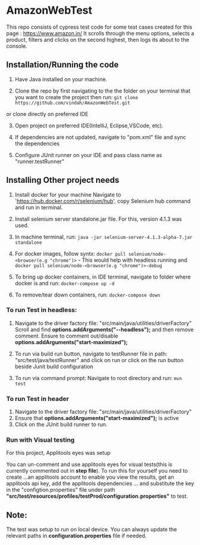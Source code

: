 # AmazonWebTest
This repo consists of cypress test code for some test cases created for this page : https://www.amazon.in/
It scrolls through the menu options, selects a product, filters and clicks on the second highest, then logs its about to the console.

## Installation/Running the code
1. Have Java installed on your machine.

2. Clone the repo by first navigating to the the folder on your terminal that you want to create the project then run:
`git clone https://github.com/vindah/AmazonWebTest.git`

or clone directly on preferred IDE

3. Open project on preferred IDE(IntelliJ, Eclipse,VSCode, etc).

4. If dependencies are not updated, navigate to "pom.xml" file and sync the dependencies

5. Configure JUnit runner on your IDE and pass class name as "runner.testRunner"

## Installing Other project needs
1. Install docker for your machine
Navigate to 'https://hub.docker.com/r/selenium/hub', copy Selenium hub command and run in terminal.

2. Install selenium server standalone.jar file. For this, version 4.1.3 was used.

3. In machine terminal, run:
`java -jar selenium-server-4.1.3-alpha-7.jar standalone`

4. For docker images, follow syntx:
`docker pull selenium/node-<browser(e.g "chrome")>` - This would help with headless running
and
`docker pull selenium/node-<browser(e.g "chrome")>-debug`

5. To bring up docker containers, in IDE terminal, navigate to folder where docker is and run:
`docker-compose up -d`

6. To remove/tear down containers, run:
`docker-compose down`


### **To run Test in headless:**
1. Navigate to the driver factory file:
"src/main/java/utilities/driverFactory"
Scroll and find **options.addArguments("--headless");** and then remove comment.
Ensure to comment out/disable **options.addArguments("start-maximized");**

2. To run via build run button, navigate to testRunner file in path:
"src/test/java/testRunner" and click on run or click on the run button beside Junit build configuration

3. To run via command prompt:
Navigate to root directory and run:
`mvn test`


### **To run Test in header**
1. Navigate to the driver factory file:
"src/main/java/utilities/driverFactory"
2. Ensure that **options.addArguments("start-maximized");** is active
3. Click on the JUnit build runner to run.


### **Run with Visual testing** 

For this project, Applitools eyes was setup

You can un-comment and use applitools eyes for visual tests(this is currently commented out in **step file**). To run this for yourself you need to create 
...an applitools account to enable you view the results, get an applitools api key, add the applitools dependencies 
... and substitute the key in the "configtion.properties" file under path **"src/test/resources/profiles/testProd/configuration.properties"** to test.




## Note:
The test was setup to run on local device. You can always update the relevant paths in **configuration.properties** file if needed.
